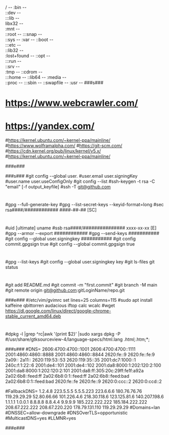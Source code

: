 /	--
	:bin --    
		::dev --   
			:::lib --    
		libx32  --      
	:mnt  --  
		::root  -- 
			:::snap  --     
		::sys  -- 
	:var  --
		::boot  --  
			:::etc  --  
		::lib32  --  
	:lost+found  -- 
		::opt  --   
			:::run  --   
		::srv  --      
	:tmp  --
		::cdrom  --  
			:::home  -- 
		::lib64  -- 
	:media  --      
		::proc  -- 
			:::sbin  -- 
		::swapfile  -- 
	:usr  --
###s###	
#	https://www.webcrawler.com/
#	https://yandex.com/
#https://kernel.ubuntu.com/~kernel-ppa/mainline/
#https://www.wolframalpha.com/
#https://git-scm.com/
#https://cdn.kernel.org/pub/linux/kernel/v5.x/
#https://kernel.ubuntu.com/~kernel-ppa/mainline/

###e###

###s###
#git config --global user.
#user.email           user.signingKey      
#user.name            user.useConfigOnly
#git config --list
#ssh-keygen -t rsa -C "email" [-f output_keyfile]
#ssh -T git@github.com
#
#gpg --full-generate-key
#gpg --list-secret-keys --keyid-format=long
#sec   rsa####/############ ####-##-## [SC]
#      #######################################
#uid                 [ultimate] uname <email>
#ssb   rsa####/############### xxxx-xx-xx [E]
#gpg --armor --export ############
#gpg --send-keys ###########
#git config --global user.signingkey ###########
#git config commit.gpgsign true
#git config --global commit.gpgsign true
#
#gpg --list-keys
#git config --global user.signingkey key
#git ls-files git status
#
#git add README.md
#git commit -m "first.commit"
#git branch -M main
#git remote origin git@github.com:gitLoginName/repo.git

###e###
#/etc/vim/gvimrc set lines=25 columns=115
#sudo apt install kaffeine qbittorren audacious iftop calc wcalc
#wget https://dl.google.com/linux/direct/google-chrome-stable_current_amd64.deb
#
#dpkg -l |grep ^rc|awk '{print $2}' |sudo xargs dpkg -P 
#/usr/share/gtksourceview-4/language-specs/html.lang <property name="globs">*.html;*.htm;*;</property>

###s###
#DNS= 2606:4700:4700::1001 2606:4700:4700::1111 2001:4860:4860::8888 2001:4860:4860::8844 2620:fe::9 2620:fe::fe:9 2a09:: 2a11:: 2620:119:53::53 2620:119:35::35 2001:dc7:1000::1 240c:f:1:22::6 2001:de4::101 2001:de4::102 2001:da8:8000:1:202:120:2:100 2001:da8:8000:1:202:120:2:101 2001:da8:ff:305:20c:29ff:fe1f:a92a 2a02:6b8::feed:ff 2a02:6b8:0:1::feed:ff 2a02:6b8::feed:bad 2a02:6b8:0:1::feed:bad 2620:fe::fe 2620:fe::9 2620:0:ccc::2 2620:0:ccd::2 

#FallbackDNS= 1.2.4.8 223.5.5.5 5.5.5.223 223.6.6.6 180.76.76.76 119.29.29.29 52.80.66.66 101.226.4.6 218.30.118.6 123.125.81.6 140.207.198.6 1.1.1.1 1.0.0.1 8.8.8.8 8.8.4.4 9.9.9.9 185.222.222.222 185.184.222.222 208.67.222.222 208.67.220.220 178.79.131.110 119.29.29.29
#Domains=lan
#DNSSEC=allow-downgrade
#DNSOverTLS=opportunistic
#MulticastDNS=yes
#LLMNR=yes

###e###









